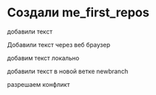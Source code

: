 # Создали me_first_repos

добавили текст

Добавили текст через веб браузер

добавим текст локально

добавили текст в новой ветке newbranch

разрешаем конфликт
